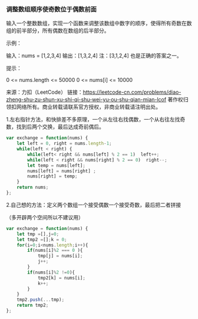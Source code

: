### 调整数组顺序使奇数位于偶数前面

输入一个整数数组，实现一个函数来调整该数组中数字的顺序，使得所有奇数在数组的前半部分，所有偶数在数组的后半部分。

 

示例：

输入：nums = [1,2,3,4]
输出：[1,3,2,4] 
注：[3,1,2,4] 也是正确的答案之一。


提示：

0 <= nums.length <= 50000
0 <= nums[i] <= 10000

来源：力扣（LeetCode）
链接：https://leetcode-cn.com/problems/diao-zheng-shu-zu-shun-xu-shi-qi-shu-wei-yu-ou-shu-qian-mian-lcof
著作权归领扣网络所有。商业转载请联系官方授权，非商业转载请注明出处。

1.左右指针方法，和快排差不多原理，一个从左往右找偶数，一个从右往左找奇数，找到后两个交换，最后达成奇前偶后。

```js
var exchange = function(nums) {
    let left = 0, right = nums.length-1;
    while(left < right) {
        while(left< right && nums[left] % 2 == 1)  left++;
        while(left < right && nums[right] % 2 == 0)  right--;
        let temp = nums[left];
        nums[left] = nums[right] ;
        nums[right] = temp;
    }
    return nums;
};

```

2.自己想的方法：定义两个数组一个接受偶数一个接受奇数，最后把二者拼接

（多开辟两个空间所以不建议用）

```js
var exchange = function(nums) {
    let tmp =[],j=0;
    let tmp2 =[];k = 0;
    for(i=0;i<nums.length;i++){
        if(nums[i]%2 === 0 ){
            tmp[j] = nums[i];
            j++;
        }
        if(nums[i]%2 !=0){
            tmp2[k] = nums[i];
            k++;
        }
    }
    tmp2.push(...tmp);
    return tmp2;
};
```

